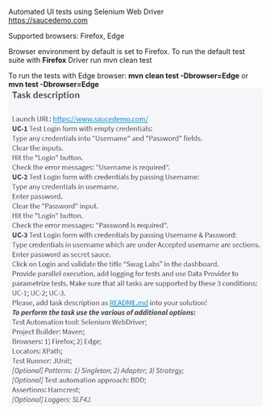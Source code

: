 Automated UI tests using Selenium Web Driver  
https://saucedemo.com


Supported browsers:  Firefox, Edge

Browser environment by default is set to Firefox. 
To run the default test suite with **Firefox** Driver run mvn clean test

To run the tests with Edge browser: 
**mvn clean test -Dbrowser=Edge** 
or 
**mvn test -Dbrowser=Edge**
![img.png](img.png)